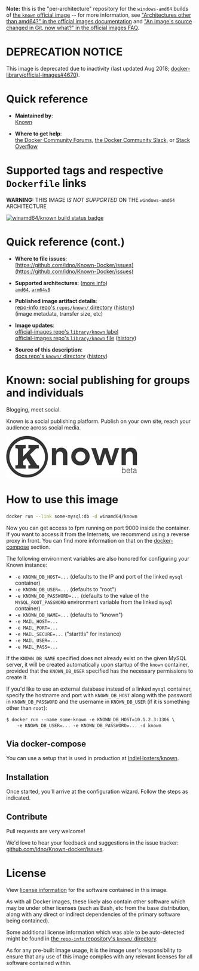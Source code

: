 <!--

********************************************************************************

WARNING:

    DO NOT EDIT "known/README.md"

    IT IS AUTO-GENERATED

    (from the other files in "known/" combined with a set of templates)

********************************************************************************

-->

**Note:** this is the "per-architecture" repository for the `windows-amd64` builds of [the `known` official image](https://hub.docker.com/_/known) -- for more information, see ["Architectures other than amd64?" in the official images documentation](https://github.com/docker-library/official-images#architectures-other-than-amd64) and ["An image's source changed in Git, now what?" in the official images FAQ](https://github.com/docker-library/faq#an-images-source-changed-in-git-now-what).

# **DEPRECATION NOTICE**

This image is deprecated due to inactivity (last updated Aug 2018; [docker-library/official-images#4670](https://github.com/docker-library/official-images/pull/4670)).

# Quick reference

-	**Maintained by**:  
	[Known](https://github.com/idno/Known-Docker)

-	**Where to get help**:  
	[the Docker Community Forums](https://forums.docker.com/), [the Docker Community Slack](https://dockr.ly/slack), or [Stack Overflow](https://stackoverflow.com/search?tab=newest&q=docker)

# Supported tags and respective `Dockerfile` links

**WARNING:** THIS IMAGE *IS NOT SUPPORTED* ON THE `windows-amd64` ARCHITECTURE

[![winamd64/known build status badge](https://img.shields.io/jenkins/s/https/doi-janky.infosiftr.net/job/multiarch/job/windows-amd64/job/known.svg?label=winamd64/known%20%20build%20job)](https://doi-janky.infosiftr.net/job/multiarch/job/windows-amd64/job/known/)

# Quick reference (cont.)

-	**Where to file issues**:  
	[https://github.com/idno/Known-Docker/issues](https://github.com/idno/Known-Docker/issues)

-	**Supported architectures**: ([more info](https://github.com/docker-library/official-images#architectures-other-than-amd64))  
	[`amd64`](https://hub.docker.com/r/amd64/known/), [`arm64v8`](https://hub.docker.com/r/arm64v8/known/)

-	**Published image artifact details**:  
	[repo-info repo's `repos/known/` directory](https://github.com/docker-library/repo-info/blob/master/repos/known) ([history](https://github.com/docker-library/repo-info/commits/master/repos/known))  
	(image metadata, transfer size, etc)

-	**Image updates**:  
	[official-images repo's `library/known` label](https://github.com/docker-library/official-images/issues?q=label%3Alibrary%2Fknown)  
	[official-images repo's `library/known` file](https://github.com/docker-library/official-images/blob/master/library/known) ([history](https://github.com/docker-library/official-images/commits/master/library/known))

-	**Source of this description**:  
	[docs repo's `known/` directory](https://github.com/docker-library/docs/tree/master/known) ([history](https://github.com/docker-library/docs/commits/master/known))

# Known: social publishing for groups and individuals

Blogging, meet social.

Known is a social publishing platform. Publish on your own site, reach your audience across social media.

![logo](https://raw.githubusercontent.com/docker-library/docs/817ab3c02e0a6c38fe8986c4ba96e23a9db26fab/known/logo.png)

# How to use this image

```bash
docker run --link some-mysql:db -d winamd64/known
```

Now you can get access to fpm running on port 9000 inside the container. If you want to access it from the Internets, we recommend using a reverse proxy in front. You can find more information on that on the [docker-compose](#docker-compose) section.

The following environment variables are also honored for configuring your Known instance:

-	`-e KNOWN_DB_HOST=...` (defaults to the IP and port of the linked `mysql` container)
-	`-e KNOWN_DB_USER=...` (defaults to "root")
-	`-e KNOWN_DB_PASSWORD=...` (defaults to the value of the `MYSQL_ROOT_PASSWORD` environment variable from the linked `mysql` container)
-	`-e KNOWN_DB_NAME=...` (defaults to "known")
-	`-e MAIL_HOST=...`
-	`-e MAIL_PORT=...`
-	`-e MAIL_SECURE=...` ("starttls" for instance)
-	`-e MAIL_USER=...`
-	`-e MAIL_PASS=...`

If the `KNOWN_DB_NAME` specified does not already exist on the given MySQL server, it will be created automatically upon startup of the `known` container, provided that the `KNOWN_DB_USER` specified has the necessary permissions to create it.

If you'd like to use an external database instead of a linked `mysql` container, specify the hostname and port with `KNOWN_DB_HOST` along with the password in `KNOWN_DB_PASSWORD` and the username in `KNOWN_DB_USER` (if it is something other than `root`):

```console
$ docker run --name some-known -e KNOWN_DB_HOST=10.1.2.3:3306 \
    -e KNOWN_DB_USER=... -e KNOWN_DB_PASSWORD=... -d known
```

## Via docker-compose

You can use a setup that is used in production at [IndieHosters/known](https://github.com/indiehosters/known).

## Installation

Once started, you'll arrive at the configuration wizard. Follow the steps as indicated.

## Contribute

Pull requests are very welcome!

We'd love to hear your feedback and suggestions in the issue tracker: [github.com/idno/Known-docker/issues](https://github.com/idno/Known-docker/issues).

# License

View [license information](https://raw.githubusercontent.com/idno/Known/master/LICENSE) for the software contained in this image.

As with all Docker images, these likely also contain other software which may be under other licenses (such as Bash, etc from the base distribution, along with any direct or indirect dependencies of the primary software being contained).

Some additional license information which was able to be auto-detected might be found in [the `repo-info` repository's `known/` directory](https://github.com/docker-library/repo-info/tree/master/repos/known).

As for any pre-built image usage, it is the image user's responsibility to ensure that any use of this image complies with any relevant licenses for all software contained within.
